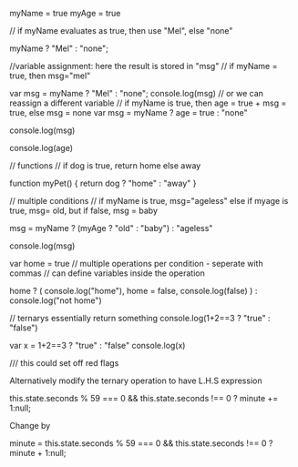 myName = true
myAge = true

// if myName evaluates as true, then use "Mel", else "none"


myName ? "Mel" : "none";

//variable assignment: here the result is stored in "msg"
// if myName = true, then msg="mel"

var msg = myName ? "Mel" : "none";
console.log(msg)
// or we can reassign a different variable
// if myName is true, then age = true + msg = true, else msg = none
var msg = myName ? age = true : "none"

console.log(msg)
    
console.log(age)

// functions
// if dog is true, return home else away

function myPet() {
  return dog ? "home" : "away"
}

// multiple conditions
// if myName is true, msg="ageless" else if myage is true, msg= old, but if false, msg = baby

msg = myName ? (myAge ? "old" : "baby") : "ageless"

console.log(msg)

var home = true
// multiple operations per condition - seperate with commas
// can define variables inside the operation

home ? (
  console.log("home"), 
  home = false, 
  console.log(false)
) : console.log("not home")


// ternarys essentially return something
console.log(1+2==3 ? "true" : "false")

var x = 1+2==3 ? "true" : "false"
console.log(x)

/// this could set off red flags

Alternatively modify the ternary operation to have L.H.S expression

this.state.seconds % 59 === 0 && this.state.seconds !== 0 ? minute += 1:null;

Change by

minute = this.state.seconds % 59 === 0 && this.state.seconds !== 0 ? minute + 1:null;



